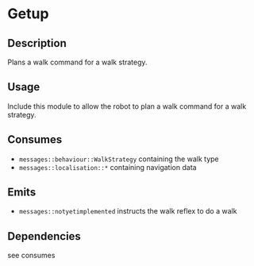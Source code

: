 Getup
=============

## Description

Plans a walk command for a walk strategy.

## Usage

Include this module to allow the robot to plan a walk command for a walk strategy.

## Consumes

* `messages::behaviour::WalkStrategy` containing the walk type
* `messages::localisation::*` containing navigation data

## Emits

* `messages::notyetimplemented` instructs the walk reflex to do a walk

## Dependencies

see consumes
